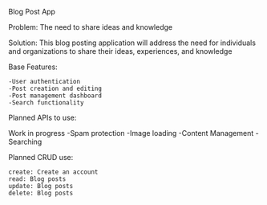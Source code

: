 Blog Post App


Problem: The need to share ideas and knowledge

Solution: This blog posting application will address the need for individuals and organizations to share their ideas, experiences, and knowledge


Base Features:

	-User authentication
	-Post creation and editing 
	-Post management dashboard
	-Search functionality


Planned APIs to use:

 Work in progress
    -Spam protection
    -Image loading 
    -Content Management
    -Searching
    

Planned CRUD use:

    create: Create an account
    read: Blog posts
    update: Blog posts 
    delete: Blog posts
